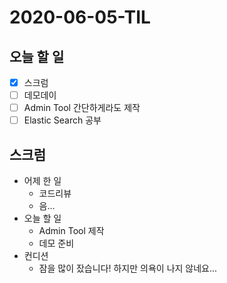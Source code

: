 # 2020-06-05-TIL

## 오늘 할 일

- [x] 스크럼
- [ ] 데모데이
- [ ] Admin Tool 간단하게라도 제작
- [ ] Elastic Search 공부

## 스크럼

- 어제 한 일
    - 코드리뷰
    - 음...
- 오늘 할 일
    - Admin Tool 제작
    - 데모 준비
- 컨디션
    - 잠을 많이 잤습니다! 하지만 의욕이 나지 않네요...


